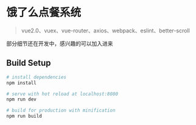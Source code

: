 # 饿了么点餐系统

> vue2.0、vuex、vue-router、axios、webpack、eslint、better-scroll

部分细节还在开发中，感兴趣的可以加入进来
## Build Setup

``` bash
# install dependencies
npm install

# serve with hot reload at localhost:8080
npm run dev

# build for production with minification
npm run build
```


